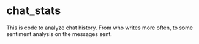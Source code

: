 # chat_stats
This is code to analyze chat history. From who writes more often, to some sentiment analysis on the messages sent.
